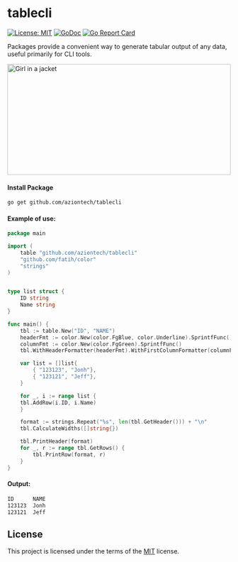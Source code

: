 # tablecli

[![License: MIT](https://img.shields.io/badge/license-MIT-green&logo=OpenSourceInitiative)](https://opensource.org/licenses/MIT)
[![GoDoc](https://img.shields.io/badge/reference-GO-blue.svg?style=&logo=go&logoColor=white)](https://godoc.org/github.com/aziontech/tablecli)
[![Go Report Card](https://goreportcard.com/badge/github.com/aziontech/tablecli)](https://goreportcard.com/report/github.com/aziontech/tablecli)

Packages provide a convenient way to generate tabular output of any data, useful primarily for CLI tools.

<img src="https://raw.githubusercontent.com/maxwelbm/tablecli/main/example.gif?auto=compress&cs=tinysrgb&h=750&w=1260" alt="Girl in a jacket" width="100%" height="250px">

#### Install Package
```sh
go get github.com/aziontech/tablecli
```

#### Example of use:
```go 
package main

import (
    table "github.com/aziontech/tablecli"
    "github.com/fatih/color"
    "strings"
)


type list struct {
    ID string 
    Name string
}

func main() {
    tbl := table.New("ID", "NAME")
    headerFmt := color.New(color.FgBlue, color.Underline).SprintfFunc()
    columnFmt := color.New(color.FgGreen).SprintfFunc()
    tbl.WithHeaderFormatter(headerFmt).WithFirstColumnFormatter(columnFmt)

    var list = []list{
        { "123123", "Jonh"},
        { "123121", "Jeff"},
    }

    for _, i := range list {
	tbl.AddRow(i.ID, i.Name)
    }

    format := strings.Repeat("%s", len(tbl.GetHeader())) + "\n"
    tbl.CalculateWidths([]string{})

    tbl.PrintHeader(format)
	for _, r := range tbl.GetRows() {
	    tbl.PrintRow(format, r)
    }
}
```

#### Output: 
```sh
ID      NAME  
123123  Jonh  
123121  Jeff 
```

## License

This project is licensed under the terms of the [MIT](LICENSE) license.
